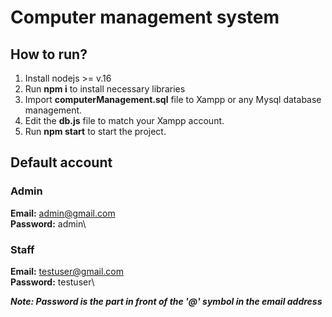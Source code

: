 # Computer management system
## How to run? 
1. Install nodejs >= v.16
2. Run **npm i** to install necessary libraries
3. Import **computerManagement.sql** file to Xampp or any Mysql database management.
4. Edit the **db.js** file to match your Xampp account.
5. Run **npm start** to start the project.

## Default account
### Admin
**Email:** admin@gmail.com\
**Password:** admin\

### Staff
**Email:** testuser@gmail.com\
**Password:** testuser\

***Note: Password is the part in front of the '@' symbol in the email address***

